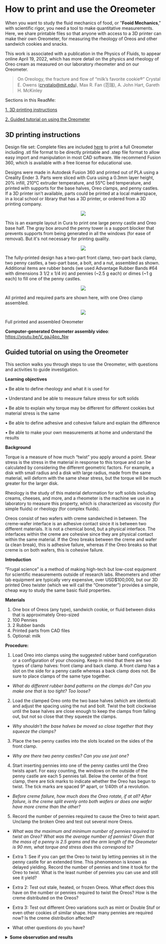 # How to print and use the Oreometer

When you want to study the fluid mechanics of food, or "**Fooid Mechanics**," with scientific rigor, you need a tool to make quantitative measurements. Here, we share printable files so that anyone with access to a 3D printer can make their own Oreometer, for measuring the rheology of Oreos and other sandwich cookies and snacks. 

This work is associated with a publication in the Physics of Fluids, to appear online April 19, 2022, which has more detail on the physics and rheology of Oreo cream as measured on our laboratory rheometer and on our Oreometer. 

>On Oreology, the fracture and flow of “milk’s favorite cookie®”
>Crystal E. Owens (crystalo@mit.edu), Max R. Fan (范瑞), A. John Hart, Gareth H. McKinley
 
Sections in this ReadMe: 

[1. 3D printing instructions](#3d-printing-instructions)

[2. Guided tutorial on using the Oreometer](#guided-tutorial-on-using-the-oreometer)

## 3D printing instructions

Design file set: Complete files are included [here](https://github.com/crystalowens/oreometer/tree/main/printable-files) to print a full Oreometer including .stl file format to be directly printable and .step file format to allow easy import and manipulation in most CAD software. We recommend Fusion 360, which is available with a free license for educational use. 

Designs were made in Autodesk Fusion 360 and printed out of PLA using a Creality Ender 3. Parts were sliced with Cura using a 0.3mm layer height, 20% infill, 210°C extruder temperature, and 55°C bed temperature, and printed with supports for the base halves, Oreo clamps, and penny castles. If a 3D printer isn’t available, parts could be printed at a local makerspace, in a local school or library that has a 3D printer, or ordered from a 3D printing company. 

<p align="center">
 <img src="https://user-images.githubusercontent.com/96365229/163449986-2a796cef-dba0-480c-96cc-bbf98f40ec07.png">
</p>

This is an example layout in Cura to print one large penny castle and Oreo base half. The gray box around the penny tower is a support blocker that prevents supports from being generated in all the windows (for ease of removal). But it's not necessary for printing quality. 

<p align="center">
<img src="https://user-images.githubusercontent.com/96365229/163450658-34c8d7cf-3d79-4269-be05-68fd7128652a.png">
</p>

The fully-printed design has a two-part front clamp, two-part back clamp, two penny castles, a two-part base, a bolt, and a nut, assembled as shown. Additional items are rubber bands (we used Advantage Rubber Bands #64 with dimensions 3 1/2 x 1/4 in) and pennies (~2.5 g each) or dimes (~1 g each) to fill one of the penny castles. 

<p align="center">
<img src="https://user-images.githubusercontent.com/96365229/163477439-c5f05c2f-9841-49a0-b49a-e639caa30c41.png">
</p>

All printed and required parts are shown here, with one Oreo clamp assembled. 

<p align="center">
<img src="https://user-images.githubusercontent.com/96365229/163477651-c38f01a7-3874-4bc8-8c1b-5407ef7f397e.png">
</p>

Full printed and assembled Oreometer 

**Computer-generated Oreometer assembly video**: https://youtu.be/V_gaJ4po_Nw

## Guided tutorial on using the Oreometer

This section walks you through steps to use the Oreometer, with questions and activities to guide investigation.  

**Learning objectives**

•	Be able to define rheology and what it is used for 

•	Understand and be able to measure failure stress for soft solids

•	Be able to explain why torque may be different for different cookies but material stress is the same 

•	Be able to define adhesive and cohesive failure and explain the difference

•	Be able to make your own measurements at home and understand the results

**Background**

Torque is a measure of how much “twist” you apply around a point. Shear stress is the stress in the material in response to this torque and can be calculated by considering the different geometric factors. For example, a disk with small radius and a disk with large radius, made from the same material, will deform with the same shear stress, but the torque will be much greater for the larger disk. 

Rheology is the study of this material deformation for soft solids including creams, cheeses, and more, and a rheometer is the machine we use in a laboratory to measure this property, which is characterized as viscosity (for simple fluids) or rheology (for complex fluids). 

Oreos consist of two wafers with creme sandwiched in between. The creme-wafer interface is an adhesive contact since it is between two different materials. It is not a chemical bond, but a physical interface. The interfaces within the creme are cohesive since they are physical contact within the same material. If the Oreo breaks between the creme and wafer (a clean break), this is adhesive failure, whereas if the Oreo breaks so that creme is on both wafers, this is cohesive failure.

**Introduction**

“Frugal science” is a method of making high-tech but low-cost equipment for scientific measurements outside of research labs. Rheometers and other lab equipment are typically very expensive, over USD$100,000, but our 3D printed Oreo twister (which we will call the “Oreometer”) provides a simple, cheap way to study the same basic fluid properties. 

**Materials**

1. One box of Oreos (any type), sandwich cookie, or fluid between disks that is approximately Oreo-sized
2. 100 Pennies
3. 2 Rubber bands
4. Printed parts from CAD files
5. Optional: milk

**Procedure:**
1.	Load Oreo into clamps using the suggested rubber band configuration or a configuration of your choosing. Keep in mind that there are two types of clamp halves: front clamp and back clamp. A front clamp has a slot on the side for a penny castle whereas a back clamp does not. Be sure to place clamps of the same type together. 

* _What do different rubber band patterns on the clamps do? Can you make one that is too tight? Too loose?_

2.	Load the clamped Oreo onto the two base halves (which are identical) and adjust the spacing using the nut and bolt. Twist the bolt clockwise until the base halves are close enough to keep the clamps from falling out, but not so close that they squeeze the clamps.

* _Why shouldn’t the base halves be moved so close together that they squeeze the clamps?_

3.	Place the two penny castles into the slots located on the sides of the front clamp. 

* _Why are there two penny castles? Can you use just one?_

4.	Start inserting pennies into one of the penny castles until the Oreo twists apart. For easy counting, the windows on the outside of the penny castle are each 5 pennies tall. Below the center of the front clamp, there are tick marks to indicate whether the Oreo has begun to twist. The tick marks are spaced 9° apart, or 1/40th of a revolution.

* _Before creme failure, how much does the Oreo rotate, if at all? After failure, is the creme split evenly onto both wafers or does one wafer have more creme than the other?_

5.	Record the number of pennies required to cause the Oreo to twist apart. Unclamp the broken Oreo and test out several more Oreos.

* _What was the maximum and minimum number of pennies required to twist an Oreo? What was the average number of pennies? Given that the mass of a penny is 2.5 grams and the arm length of the Oreometer is 90 mm, what torque and stress does this correspond to?_

* Extra 1: See if you can get the Oreo to twist by letting pennies sit in the penny castle for an extended time. This phenomenon is known as delayed yielding. Record the number of pennies and time it took for the Oreo to twist. What is the least number of pennies you can use and still see it yield?  

* Extra 2: Test out stale, heated, or frozen Oreos. What effect does this have on the number or pennies required to twist the Oreos? How is the creme distributed on the Oreos?

* Extra 3: Test out different Oreo variations such as mint or Double Stuf or even other cookies of similar shape. How many pennies are required now? Is the creme distribution affected?

* What other questions do you have? 

<details>
 <summary><b>Some observation and results</b></summary>

 In our lab, we found that normal Oreos take around 30-60 pennies to break. However, Oreos that have been heated, chilled, or become stale will likely require more or fewer less pennies than this. 
 
 It is common to see clean breaks (adhesive failure profiles). This is likely due to [the way the Oreos were manufactured](https://www.youtube.com/watch?t=193&v=HlZmDxcbpWw&feature=youtu.be), where the creme bonds weakly with one of the wafers. Oftentimes, within an Oreo box most of the weak wafer-creme bonds will be on the same side for all the Oreos. 
 
 Our record in lab for the fewest pennies to break an Oreo open was 10, when we left it in our Oreometer overnight, and it was twisted open by the next morning (due to delayed yielding). Can you do fewer? 
 
  Find more details of our observations in our paper. 
 
 </details>
